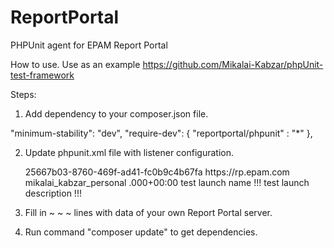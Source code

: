 # ReportPortal
PHPUnit agent for EPAM Report Portal

How to use.
Use as an example https://github.com/Mikalai-Kabzar/phpUnit-test-framework

Steps:
1) Add dependency to your composer.json file.

  "minimum-stability": "dev",
  "require-dev": {
    "reportportal/phpunit" : "*"
  },
  
2) Update phpunit.xml file with listener configuration.

    <listeners>
        <listener class="agentPHPUnit" file="vendor/reportportal/phpunit/src/agentPHPUnit.php">
            <arguments>
                <string>25667b03-8760-469f-ad41-fc0b9c4b67fa</string>
                <string>https://rp.epam.com</string>
                <string>mikalai_kabzar_personal</string>
                <string>.000+00:00</string>
                <string>test launch name !!!</string>
                <string>test launch description !!!</string>
            </arguments>
        </listener>
    </listeners> 

3) Fill in <string> ~ ~ ~ </string> lines with data of your own Report Portal server.

4) Run command "composer update" to get dependencies.

